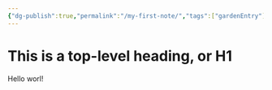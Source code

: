 ```yaml
---
{"dg-publish":true,"permalink":"/my-first-note/","tags":["gardenEntry"]}
---
```


# This is a top-level heading, or H1
Hello worl!